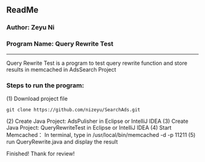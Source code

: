 ## ReadMe
### Author: Zeyu Ni
### Program Name: Query Rewrite Test

----------
Query Rewrite Test is a program to test query rewrite function and store results in memcached in AdsSearch Project

### Steps to run the program:
(1) Download project file

    git clone https://github.com/nizeyu/SearchAds.git

(2)   Create Java Project: AdsPulisher in Eclipse or IntelliJ IDEA
(3)   Create Java Project: QueryRewriteTest in Eclipse or IntelliJ IDEA
(4)   Start Memcached： In terminal, type in /usr/local/bin/memcached -d -p 11211
(5)   run  QueryRewrite.java and display the result 

Finished! Thank for review!
